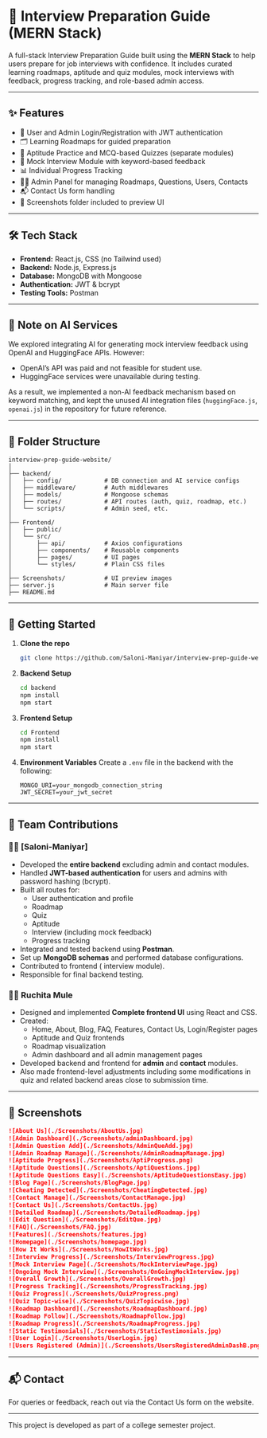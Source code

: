# 🎯 Interview Preparation Guide (MERN Stack)

A full-stack Interview Preparation Guide built using the **MERN Stack** to help users prepare for job interviews with confidence. It includes curated learning roadmaps, aptitude and quiz modules, mock interviews with feedback, progress tracking, and role-based admin access.

---

## ✨ Features

- 🔐 User and Admin Login/Registration with JWT authentication
- 🗂️ Learning Roadmaps for guided preparation
- 🧠 Aptitude Practice and MCQ-based Quizzes (separate modules)
- 🎤 Mock Interview Module with keyword-based feedback
- 📊 Individual Progress Tracking
- 🧑‍💼 Admin Panel for managing Roadmaps, Questions, Users, Contacts
- 📬 Contact Us form handling
- 📁 Screenshots folder included to preview UI

---

## 🛠️ Tech Stack

- **Frontend:** React.js, CSS (no Tailwind used)
- **Backend:** Node.js, Express.js
- **Database:** MongoDB with Mongoose
- **Authentication:** JWT & bcrypt
- **Testing Tools:** Postman

---

## 🤖 Note on AI Services

We explored integrating AI for generating mock interview feedback using OpenAI and HuggingFace APIs. However:
- OpenAI’s API was paid and not feasible for student use.
- HuggingFace services were unavailable during testing.

As a result, we implemented a non-AI feedback mechanism based on keyword matching, and kept the unused AI integration files (`huggingFace.js`, `openai.js`) in the repository for future reference.

---

## 🧾 Folder Structure

```
interview-prep-guide-website/
│
├── backend/
│   ├── config/            # DB connection and AI service configs
│   ├── middleware/        # Auth middlewares
│   ├── models/            # Mongoose schemas
│   ├── routes/            # API routes (auth, quiz, roadmap, etc.)
│   └── scripts/           # Admin seed, etc.
│
├── Frontend/
│   ├── public/
│   └── src/
│       ├── api/           # Axios configurations
│       ├── components/    # Reusable components
│       ├── pages/         # UI pages
│       └── styles/        # Plain CSS files
│
├── Screenshots/           # UI preview images
├── server.js              # Main server file
├── README.md
```

---

## 🚀 Getting Started

1. **Clone the repo**
   ```bash
   git clone https://github.com/Saloni-Maniyar/interview-prep-guide-website.git
   ```

2. **Backend Setup**
   ```bash
   cd backend
   npm install
   npm start
   ```

3. **Frontend Setup**
   ```bash
   cd Frontend
   npm install
   npm start
   ```

4. **Environment Variables**
   Create a `.env` file in the backend with the following:
   ```
   MONGO_URI=your_mongodb_connection_string
   JWT_SECRET=your_jwt_secret
   ```

---

## 👥 Team Contributions

### 🧑‍💻 [Saloni-Maniyar]

- Developed the **entire backend** excluding admin and contact modules.
- Handled **JWT-based authentication** for users and admins with password hashing (bcrypt).
- Built all routes for:
  - User authentication and profile
  - Roadmap
  - Quiz
  - Aptitude
  - Interview (including mock feedback)
  - Progress tracking
- Integrated and tested backend using **Postman**.
- Set up **MongoDB schemas** and performed database configurations.
- Contributed to frontend ( interview module).
- Responsible for final backend  testing.

### 🧑‍🎨 Ruchita Mule

- Designed and implemented **Complete frontend UI** using React and CSS.
- Created:
  - Home, About, Blog, FAQ, Features, Contact Us, Login/Register pages
  - Aptitude and Quiz frontends
  - Roadmap visualization
  - Admin dashboard and all admin management pages
- Developed backend and frontend for **admin** and **contact** modules.
- Also made frontend-level adjustments including some modifications in quiz and related backend areas close to submission time.


---

## 📸 Screenshots


```markdown
![About Us](./Screenshots/AboutUs.jpg)
![Admin Dashboard](./Screenshots/adminDashboard.jpg)
![Admin Question Add](./Screenshots/AdminQueAdd.jpg)
![Admin Roadmap Manage](./Screenshots/AdminRoadmapManage.jpg)
![Aptitude Progress](./Screenshots/AptiProgress.png)
![Aptitude Questions](./Screenshots/AptiQuestions.jpg)
![Aptitude Questions Easy](./Screenshots/AptitudeQuestionsEasy.jpg)
![Blog Page](./Screenshots/BlogPage.jpg)
![Cheating Detected](./Screenshots/CheatingDetected.jpg)
![Contact Manage](./Screenshots/ContactManage.jpg)
![Contact Us](./Screenshots/ContactUs.jpg)
![Detailed Roadmap](./Screenshots/DetailedRoadmap.jpg)
![Edit Question](./Screenshots/EditQue.jpg)
![FAQ](./Screenshots/FAQ.jpg)
![Features](./Screenshots/features.jpg)
![Homepage](./Screenshots/homepage.jpg)
![How It Works](./Screenshots/HowItWorks.jpg)
![Interview Progress](./Screenshots/InterviewProgress.jpg)
![Mock Interview Page](./Screenshots/MockInterviewPage.jpg)
![Ongoing Mock Interview](./Screenshots/OnGoingMockInterview.jpg)
![Overall Growth](./Screenshots/OverallGrowth.jpg)
![Progress Tracking](./Screenshots/ProgressTracking.jpg)
![Quiz Progress](./Screenshots/QuizProgress.png)
![Quiz Topic-wise](./Screenshots/QuizTopicwise.jpg)
![Roadmap Dashboard](./Screenshots/RoadmapDashboard.jpg)
![Roadmap Follow](./Screenshots/RoadmapFollow.jpg)
![Roadmap Progress](./Screenshots/RoadmapProgress.jpg)
![Static Testimonials](./Screenshots/StaticTestimonials.jpg)
![User Login](./Screenshots/UserLogin.jpg)
![Users Registered (Admin)](./Screenshots/UsersRegisteredAdminDashB.png)
```

---

## 📬 Contact

For queries or feedback, reach out via the Contact Us form on the website.

---



This project is developed as part of a college semester project. 